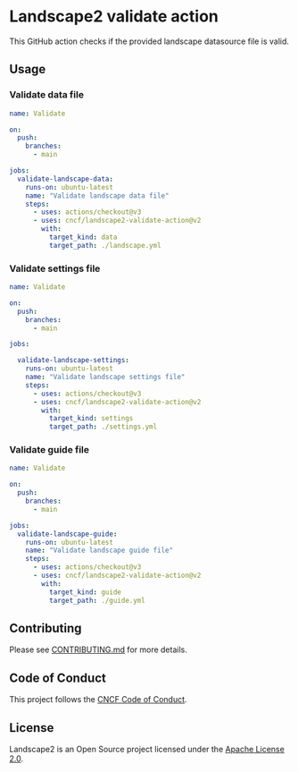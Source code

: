 # Landscape2 validate action

This GitHub action checks if the provided landscape datasource file is valid.

## Usage

### Validate data file

```yaml
name: Validate

on:
  push:
    branches:
      - main

jobs:
  validate-landscape-data:
    runs-on: ubuntu-latest
    name: "Validate landscape data file"
    steps:
      - uses: actions/checkout@v3
      - uses: cncf/landscape2-validate-action@v2
        with:
          target_kind: data
          target_path: ./landscape.yml
```

### Validate settings file

```yaml
name: Validate

on:
  push:
    branches:
      - main

jobs:

  validate-landscape-settings:
    runs-on: ubuntu-latest
    name: "Validate landscape settings file"
    steps:
      - uses: actions/checkout@v3
      - uses: cncf/landscape2-validate-action@v2
        with:
          target_kind: settings
          target_path: ./settings.yml
```

### Validate guide file

```yaml
name: Validate

on:
  push:
    branches:
      - main

jobs:
  validate-landscape-guide:
    runs-on: ubuntu-latest
    name: "Validate landscape guide file"
    steps:
      - uses: actions/checkout@v3
      - uses: cncf/landscape2-validate-action@v2
        with:
          target_kind: guide
          target_path: ./guide.yml
```

## Contributing

Please see [CONTRIBUTING.md](./CONTRIBUTING.md) for more details.

## Code of Conduct

This project follows the [CNCF Code of Conduct](https://github.com/cncf/foundation/blob/master/code-of-conduct.md).

## License

Landscape2 is an Open Source project licensed under the [Apache License 2.0](https://www.apache.org/licenses/LICENSE-2.0).
